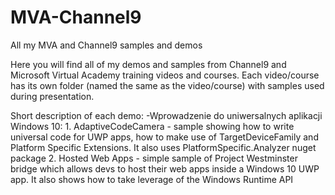# MVA-Channel9
All my MVA and Channel9 samples and demos

Here you will find all of my demos and samples from Channel9 and Microsoft Virtual Academy training videos and courses.
Each video/course has its own folder (named the same as the video/course) with samples used during presentation.

Short description of each demo:
-Wprowadzenie do uniwersalnych aplikacji Windows 10:
	1. AdaptiveCodeCamera - sample showing how to write universal code for UWP apps, how to make use of TargetDeviceFamily and 			Platform Specific Extensions. It also uses PlatformSpecific.Analyzer nuget package
	2. Hosted Web Apps - simple sample of Project Westminster bridge which allows devs to host their web apps inside a Windows 10 	UWP app. It also shows how to take leverage of the Windows Runtime API
